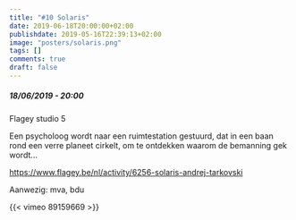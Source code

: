 ```yaml
---
title: "#10 Solaris"
date: 2019-06-18T20:00:00+02:00
publishdate: 2019-05-16T22:39:13+02:00
image: "posters/solaris.png"
tags: []
comments: true
draft: false
---
```


##### 18/06/2019 - 20:00

Flagey studio 5

Een psycholoog wordt naar een ruimtestation gestuurd, dat in een baan rond 
een verre planeet cirkelt, om te ontdekken waarom de bemanning gek wordt…
<!--more-->

<https://www.flagey.be/nl/activity/6256-solaris-andrej-tarkovski>

Aanwezig: mva, bdu

{{< vimeo 89159669 >}}
